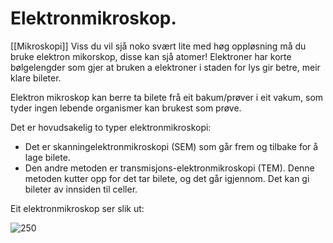 # Elektronmikroskop.
[[Mikroskopi]]
Viss du vil sjå noko svært lite med høg oppløsning må du bruke elektron mikorskop, disse kan sjå atomer! Elektroner har korte bølgelengder som gjer at bruken a elektroner i staden for lys gir betre, meir klare bileter.

Elektron mikroskop kan berre ta bilete frå eit bakum/prøver i eit vakum, som tyder ingen lebende organismer kan brukest som prøve.

Det er hovudsakelig to typer elektronmikroskopi:
* Det er skanningelektronmikroskopi (SEM) som går frem og tilbake for å lage bilete.
* Den andre metoden er transmisjons-elektronmikroskopi (TEM). Denne metoden kutter opp for det tar bilete, og det går igjennom. Det kan gi bileter av innsiden til celler.


Eit elektronmikroskop ser slik ut:

![250](https://ing.dk/sites/ing/files/styles/w1120_media_right/public/images/12748.jpg)